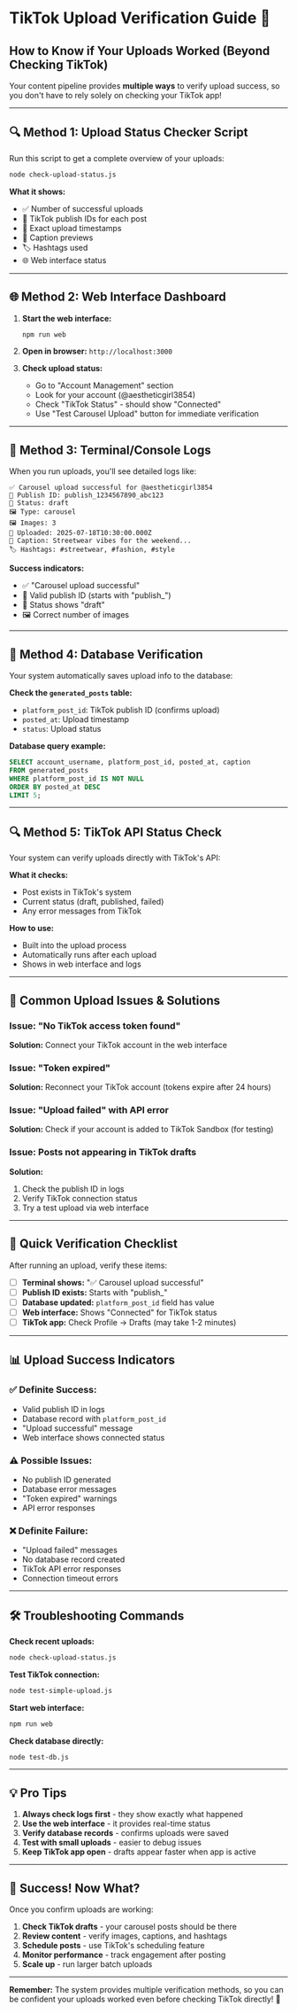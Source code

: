 # TikTok Upload Verification Guide 🎯

## How to Know if Your Uploads Worked (Beyond Checking TikTok)

Your content pipeline provides **multiple ways** to verify upload success, so you don't have to rely solely on checking your TikTok app!

---

## 🔍 Method 1: Upload Status Checker Script

Run this script to get a complete overview of your uploads:

```bash
node check-upload-status.js
```

**What it shows:**
- ✅ Number of successful uploads
- 📝 TikTok publish IDs for each post
- 📅 Exact upload timestamps
- 📄 Caption previews
- 🏷️ Hashtags used
- 🌐 Web interface status

---

## 🌐 Method 2: Web Interface Dashboard

1. **Start the web interface:**
   ```bash
   npm run web
   ```

2. **Open in browser:** `http://localhost:3000`

3. **Check upload status:**
   - Go to "Account Management" section
   - Look for your account (@aestheticgirl3854)
   - Check "TikTok Status" - should show "Connected"
   - Use "Test Carousel Upload" button for immediate verification

---

## 📝 Method 3: Terminal/Console Logs

When you run uploads, you'll see detailed logs like:

```
✅ Carousel upload successful for @aestheticgirl3854
📝 Publish ID: publish_1234567890_abc123
📱 Status: draft
🖼️ Type: carousel
🖼️ Images: 3
📅 Uploaded: 2025-07-18T10:30:00.000Z
📄 Caption: Streetwear vibes for the weekend...
🏷️ Hashtags: #streetwear, #fashion, #style
```

**Success indicators:**
- ✅ "Carousel upload successful"
- 📝 Valid publish ID (starts with "publish_")
- 📱 Status shows "draft"
- 🖼️ Correct number of images

---

## 💾 Method 4: Database Verification

Your system automatically saves upload info to the database:

**Check the `generated_posts` table:**
- `platform_post_id`: TikTok publish ID (confirms upload)
- `posted_at`: Upload timestamp
- `status`: Upload status

**Database query example:**
```sql
SELECT account_username, platform_post_id, posted_at, caption 
FROM generated_posts 
WHERE platform_post_id IS NOT NULL 
ORDER BY posted_at DESC 
LIMIT 5;
```

---

## 🔍 Method 5: TikTok API Status Check

Your system can verify uploads directly with TikTok's API:

**What it checks:**
- Post exists in TikTok's system
- Current status (draft, published, failed)
- Any error messages from TikTok

**How to use:**
- Built into the upload process
- Automatically runs after each upload
- Shows in web interface and logs

---

## 🚨 Common Upload Issues & Solutions

### Issue: "No TikTok access token found"
**Solution:** Connect your TikTok account in the web interface

### Issue: "Token expired"
**Solution:** Reconnect your TikTok account (tokens expire after 24 hours)

### Issue: "Upload failed" with API error
**Solution:** Check if your account is added to TikTok Sandbox (for testing)

### Issue: Posts not appearing in TikTok drafts
**Solution:** 
1. Check the publish ID in logs
2. Verify TikTok connection status
3. Try a test upload via web interface

---

## 🎯 Quick Verification Checklist

After running an upload, verify these items:

- [ ] **Terminal shows:** "✅ Carousel upload successful"
- [ ] **Publish ID exists:** Starts with "publish_" 
- [ ] **Database updated:** `platform_post_id` field has value
- [ ] **Web interface:** Shows "Connected" for TikTok status
- [ ] **TikTok app:** Check Profile → Drafts (may take 1-2 minutes)

---

## 📊 Upload Success Indicators

### ✅ **Definite Success:**
- Valid publish ID in logs
- Database record with `platform_post_id`
- "Upload successful" message
- Web interface shows connected status

### ⚠️ **Possible Issues:**
- No publish ID generated
- Database error messages
- "Token expired" warnings
- API error responses

### ❌ **Definite Failure:**
- "Upload failed" messages
- No database record created
- TikTok API error responses
- Connection timeout errors

---

## 🛠️ Troubleshooting Commands

**Check recent uploads:**
```bash
node check-upload-status.js
```

**Test TikTok connection:**
```bash
node test-simple-upload.js
```

**Start web interface:**
```bash
npm run web
```

**Check database directly:**
```bash
node test-db.js
```

---

## 💡 Pro Tips

1. **Always check logs first** - they show exactly what happened
2. **Use the web interface** - it provides real-time status
3. **Verify database records** - confirms uploads were saved
4. **Test with small uploads** - easier to debug issues
5. **Keep TikTok app open** - drafts appear faster when app is active

---

## 🎉 Success! Now What?

Once you confirm uploads are working:

1. **Check TikTok drafts** - your carousel posts should be there
2. **Review content** - verify images, captions, and hashtags
3. **Schedule posts** - use TikTok's scheduling feature
4. **Monitor performance** - track engagement after posting
5. **Scale up** - run larger batch uploads

---

**Remember:** The system provides multiple verification methods, so you can be confident your uploads worked even before checking TikTok directly! 🚀 